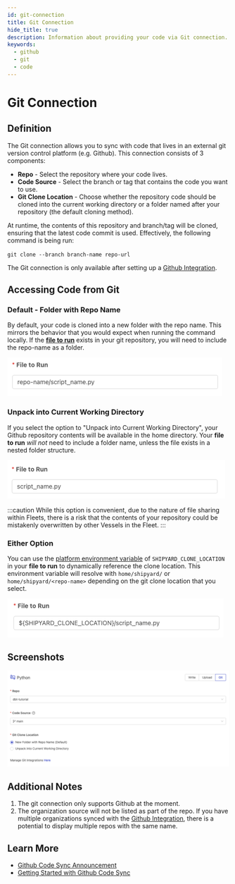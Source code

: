 ```yaml
---
id: git-connection
title: Git Connection
hide_title: true
description: Information about providing your code via Git connection.
keywords:
  - github
  - git
  - code
---
```


# Git Connection

## Definition

The Git connection allows you to sync with code that lives in an external git version control platform \(e.g. Github\). This connection consists of 3 components:

- **Repo** - Select the repository where your code lives.
- **Code Source** - Select the branch or tag that contains the code you want to use.
- **Git Clone Location** - Choose whether the repository code should be cloned into the current working directory or a folder named after your repository \(the default cloning method\).

At runtime, the contents of this repository and branch/tag will be cloned, ensuring that the latest code commit is used. Effectively, the following command is being run:

`git clone --branch branch-name repo-url`

The Git connection is only available after setting up a [Github Integration](../../admin/integrations/github-integration.md).

## Accessing Code from Git

### Default - Folder with Repo Name

By default, your code is cloned into a new folder with the repo name. This mirrors the behavior that you would expect when running the command locally. If the [**file to run**](command.md#file-to-run) exists in your git repository, you will need to include the repo-name as a folder.

![Including the repo name as a folder](../../.gitbook/assets/folder_in_file_to_run.png)

### Unpack into Current Working Directory

If you select the option to "Unpack into Current Working Directory", your Github repository contents will be available in the home directory. Your **file to run** _will not_ need to include a folder name, unless the file exists in a nested folder structure.

![](../../.gitbook/assets/no_folder_file_to_run.png)

:::caution
While this option is convenient, due to the nature of file sharing within Fleets, there is a risk that the contents of your repository could be mistakenly overwritten by other Vessels in the Fleet.
:::

### Either Option

You can use the [platform environment variable](../requirements/platform-environment-variables.md) of `SHIPYARD_CLONE_LOCATION` in your **file to run** to dynamically reference the clone location. This environment variable will resolve with `home/shipyard/` or `home/shipyard/<repo-name>` depending on the git clone location that you select.

![](../../.gitbook/assets/dynamic_clone_location_folder.png)

## Screenshots

![](../../.gitbook/assets/github_code_sync.png)

## Additional Notes

1. The git connection only supports Github at the moment.
2. The organization source will not be listed as part of the repo. If you have multiple organizations synced with the [Github Integration](../admin/integrations/github-integration.md), there is a potential to display multiple repos with the same name.

## Learn More

- [Github Code Sync Announcement](https://www.shipyardapp.com/blog/automating-github-code-sync/)
- [Getting Started with Github Code Sync](https://www.shipyardapp.com/blog/automate-deployment-github-code/)
